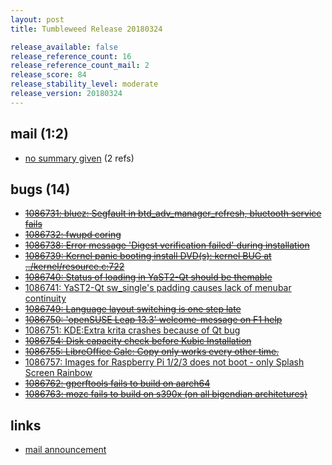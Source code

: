 ```yaml
---
layout: post
title: Tumbleweed Release 20180324

release_available: false
release_reference_count: 16
release_reference_count_mail: 2
release_score: 84
release_stability_level: moderate
release_version: 20180324
---
```


## mail (1:2)

- [no summary given](https://lists.opensuse.org/opensuse-factory/2018-03/msg00629.html) (2 refs)

## bugs (14)

<!--more-->

- ~~[1086731: bluez: Segfault in btd_adv_manager_refresh, bluetooth service fails](https://bugzilla.opensuse.org/show_bug.cgi?id=1086731)~~
- ~~[1086732: fwupd coring](https://bugzilla.opensuse.org/show_bug.cgi?id=1086732)~~
- ~~[1086738: Error message 'Digest verification failed' during installation](https://bugzilla.opensuse.org/show_bug.cgi?id=1086738)~~
- ~~[1086739: Kernel panic booting install DVD(s): kernel BUG at ../kernel/resource.c:722](https://bugzilla.opensuse.org/show_bug.cgi?id=1086739)~~
- ~~[1086740: Status of loading in YaST2-Qt should be themable](https://bugzilla.opensuse.org/show_bug.cgi?id=1086740)~~
- [1086741: YaST2-Qt sw_single's padding causes lack of menubar continuity](https://bugzilla.opensuse.org/show_bug.cgi?id=1086741)
- ~~[1086749: Language layout switching is one step late](https://bugzilla.opensuse.org/show_bug.cgi?id=1086749)~~
- ~~[1086750: 'openSUSE Leap 13.3' welcome-message on F1 help](https://bugzilla.opensuse.org/show_bug.cgi?id=1086750)~~
- [1086751: KDE:Extra krita crashes because of Qt bug](https://bugzilla.opensuse.org/show_bug.cgi?id=1086751)
- ~~[1086754: Disk capacity check before Kubic Installation](https://bugzilla.opensuse.org/show_bug.cgi?id=1086754)~~
- ~~[1086755: LibreOffice Calc: Copy only works every other time.](https://bugzilla.opensuse.org/show_bug.cgi?id=1086755)~~
- [1086757: Images for Raspberry Pi 1/2/3 does not boot - only Splash Screen Rainbow](https://bugzilla.opensuse.org/show_bug.cgi?id=1086757)
- ~~[1086762: gperftools fails to build on aarch64](https://bugzilla.opensuse.org/show_bug.cgi?id=1086762)~~
- ~~[1086763: mozc fails to build on s390x (on all bigendian architetures)](https://bugzilla.opensuse.org/show_bug.cgi?id=1086763)~~



## links

- [mail announcement](https://lists.opensuse.org/opensuse-factory/2018-03/msg00616.html)
